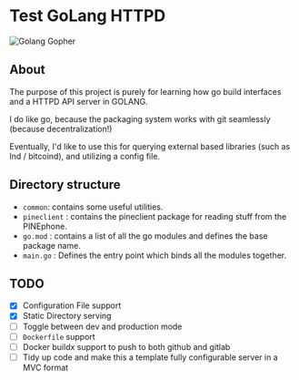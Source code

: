 # Test GoLang HTTPD
![Golang Gopher](https://gitlab.com/nolim1t/golang-httpd-test/-/raw/master/golang.png)

## About

The purpose of this project is purely for learning how go build interfaces and a HTTPD API server in GOLANG.

I do like go, because the packaging system works with git seamlessly (because decentralization!)

Eventually, I'd like to use this for querying external based libraries (such as lnd / bitcoind), and utilizing a config file. 

## Directory structure

- `common`:  contains some useful utilities.
- `pineclient` : contains the pineclient package for reading stuff from the PINEphone.
- `go.mod` : contains a list of all the go modules and defines the base package name.
- `main.go` : Defines the entry point which binds all the modules together.

## TODO

- [x] Configuration File support 
- [x] Static Directory serving
- [ ] Toggle between dev and production mode
- [ ] `Dockerfile` support
- [ ] Docker buildx support to push to both github and gitlab
- [ ] Tidy up code and make this a template fully configurable server in a MVC format
